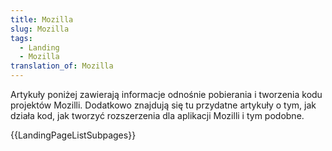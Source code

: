 ```yaml
---
title: Mozilla
slug: Mozilla
tags:
  - Landing
  - Mozilla
translation_of: Mozilla
---
```

Artykuły poniżej zawierają informacje odnośnie pobierania i tworzenia kodu projektów Mozilli. Dodatkowo znajdują się tu przydatne artykuły o tym, jak działa kod, jak tworzyć rozszerzenia dla aplikacji Mozilli i tym podobne.

{{LandingPageListSubpages}}
